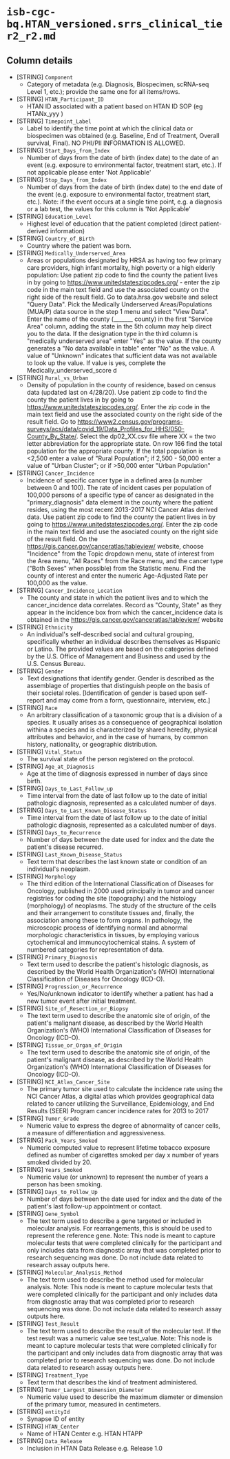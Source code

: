 # `isb-cgc-bq.HTAN_versioned.srrs_clinical_tier2_r2.md`

## Column details

* [STRING]    `Component`
  - Category of metadata (e.g. Diagnosis, Biospecimen, scRNA-seq Level 1, etc.); provide the same one for all items/rows.
* [STRING]    `HTAN_Participant_ID`
  - HTAN ID associated with a patient based on HTAN ID SOP (eg HTANx_yyy )
* [STRING]    `Timepoint_Label`
  - Label to identify the time point at which the clinical data or biospecimen was obtained (e.g. Baseline, End of Treatment, Overall survival, Final). NO PHI/PII INFORMATION IS ALLOWED.
* [STRING]    `Start_Days_from_Index`
  - Number of days from the date of birth (index date) to the date of an event (e.g. exposure to environmental factor, treatment start, etc.). If not applicable please enter 'Not Applicable'
* [STRING]    `Stop_Days_from_Index`
  - Number of days from the date of birth (index date) to the end date of the event (e.g. exposure to environmental factor, treatment start, etc.). Note: if the event occurs at a single time point, e.g. a diagnosis or a lab test, the values for this column is 'Not Applicable'
* [STRING]    `Education_Level`
  - Highest level of education that the patient completed (direct patient-derived information)
* [STRING]    `Country_of_Birth`
  - Country where the patient was born.
* [STRING]    `Medically_Underserved_Area`
  - Areas or populations designated by HRSA as having too few primary care providers, high infant mortality, high poverty or a high elderly population:  Use patient zip code to find the county the patient lives in by going to https://www.unitedstateszipcodes.org/ - enter the zip code in the main text field and use the associated county on the right side of the result field. Go to data.hrsa.gov website and select "Query Data". Pick the Medically Underserved Areas/Populations (MUA/P) data source in the step 1 menu and select "View Data". Enter the name of the county (_______ county) in the first "Service Area" column, adding the state in the 5th column may help direct you to the data.  If the designation type in the third column is "medically underserved area" enter "Yes" as the value. If the county generates a "No data available in table" enter "No" as the value.  A value of "Unknown" indicates that sufficient data was not available to look up the value.  If value is yes, complete the Medically_underserved_score d
* [STRING]    `Rural_vs_Urban`
  - Density of population in the county of residence, based on census data (updated last on 4/28/20). Use patient zip code to find the county the patient lives in by going to https://www.unitedstateszipcodes.org/. Enter the zip code in the main text field and use the associated county on the right side of the result field. Go to https://www2.census.gov/programs-surveys/acs/data/covid_19/Data_Profiles_for_HHS/050-County_By_State/. Select the dp02_XX.csv file where XX = the two letter abbreviation for the appropriate state. On row 166 find the total population for the appropriate county.  If the total population is <2,500 enter a value of "Rural Population"; if 2,500 - 50,000 enter a value of "Urban Cluster"; or if >50,000 enter "Urban Population"
* [STRING]    `Cancer_Incidence`
  - Incidence of specific cancer type in a defined area (a number between 0 and 100). The rate of incident cases per population of 100,000 persons of a specific type of cancer as designated in the "primary_diagnosis" data element in the county where the patient resides, using the most recent 2013-2017 NCI Cancer Atlas derived data.  Use patient zip code to find the county the patient lives in by going to https://www.unitedstateszipcodes.org/. Enter the zip code in the main text field and use the asociated county on the right side of the result field. On the https://gis.cancer.gov/canceratlas/tableview/ website, choose "Incidence" from the Topic dropdown menu, state of interest from the Area menu, "All Races" from the Race menu, and the cancer type ("Both Sexes" when possible) from the Statistic menu. Find the county of interest and enter the numeric Age-Adjusted Rate per 100,000 as the value.
* [STRING]    `Cancer_Incidence_Location`
  - The county and state in which the patient lives and to which the cancer_incidence data correlates. Record as "County, State" as they appear in the incidence box from which the cancer_incidence data is obtained in the https://gis.cancer.gov/canceratlas/tableview/ website
* [STRING]    `Ethnicity`
  - An individual's self-described social and cultural grouping, specifically whether an individual describes themselves as Hispanic or Latino. The provided values are based on the categories defined by the U.S. Office of Management and Business and used by the U.S. Census Bureau.
* [STRING]    `Gender`
  - Text designations that identify gender. Gender is described as the assemblage of properties that distinguish people on the basis of their societal roles. [Identification of gender is based upon self-report and may come from a form, questionnaire, interview, etc.]
* [STRING]    `Race`
  - An arbitrary classification of a taxonomic group that is a division of a species. It usually arises as a consequence of geographical isolation withina a species and is characterized by shared heredity, physical attributes and behavior, and in the case of humans, by common history, nationality, or geographic distribution.
* [STRING]    `Vital_Status`
  - The survival state of the person registered on the protocol.
* [STRING]    `Age_at_Diagnosis`
  - Age at the time of diagnosis expressed in number of days since birth.
* [STRING]    `Days_to_Last_Follow_up`
  - Time interval from the date of last follow up to the date of initial pathologic diagnosis, represented as a calculated number of days.
* [STRING]    `Days_to_Last_Known_Disease_Status`
  - Time interval from the date of last follow up to the date of initial pathologic diagnosis, represented as a calculated number of days.
* [STRING]    `Days_to_Recurrence`
  - Number of days between the date used for index and the date the patient's disease recurred.
* [STRING]    `Last_Known_Disease_Status`
  - Text term that describes the last known state or condition of an individual's neoplasm.
* [STRING]    `Morphology`
  - The third edition of the International Classification of Diseases for Oncology, published in 2000 used principally in tumor and cancer registries for coding the site (topography) and the histology (morphology) of neoplasms. The study of the structure of the cells and their arrangement to constitute tissues and, finally, the association among these to form organs. In pathology, the microscopic process of identifying normal and abnormal morphologic characteristics in tissues, by employing various cytochemical and immunocytochemical stains. A system of numbered categories for representation of data.
* [STRING]    `Primary_Diagnosis`
  - Text term used to describe the patient's histologic diagnosis, as described by the World Health Organization's (WHO) International Classification of Diseases for Oncology (ICD-O).
* [STRING]    `Progression_or_Recurrence`
  - Yes/No/unknown indicator to identify whether a patient has had a new tumor event after initial treatment.
* [STRING]    `Site_of_Resection_or_Biopsy`
  - The text term used to describe the anatomic site of origin, of the patient's malignant disease, as described by the World Health Organization's (WHO) International Classification of Diseases for Oncology (ICD-O).
* [STRING]    `Tissue_or_Organ_of_Origin`
  - The text term used to describe the anatomic site of origin, of the patient's malignant disease, as described by the World Health Organization's (WHO) International Classification of Diseases for Oncology (ICD-O).
* [STRING]    `NCI_Atlas_Cancer_Site`
  - The primary tumor site used to calculate the incidence rate using the NCI Cancer Atlas, a digital atlas which provides geographical data related to cancer utilizing the Surveillance, Epidemiology, and End Results (SEER) Program cancer incidence rates for 2013 to 2017
* [STRING]    `Tumor_Grade`
  - Numeric value to express the degree of abnormality of cancer cells, a measure of differentiation and aggressiveness.
* [STRING]    `Pack_Years_Smoked`
  - Numeric computed value to represent lifetime tobacco exposure defined as number of cigarettes smoked per day x number of years smoked divided by 20.
* [STRING]    `Years_Smoked`
  - Numeric value (or unknown) to represent the number of years a person has been smoking.
* [STRING]    `Days_to_Follow_Up`
  - Number of days between the date used for index and the date of the patient's last follow-up appointment or contact.
* [STRING]    `Gene_Symbol`
  - The text term used to describe a gene targeted or included in molecular analysis. For rearrangements, this is should be used to represent the reference gene. Note: This node is meant to capture molecular tests that were completed clinically for the participant and only includes data from diagnostic array that was completed prior to research sequencing was done. Do not include data related to research assay outputs here.
* [STRING]    `Molecular_Analysis_Method`
  - The text term used to describe the method used for molecular analysis. Note: This node is meant to capture molecular tests that were completed clinically for the participant and only includes data from diagnostic array that was completed prior to research sequencing was done. Do not include data related to research assay outputs here.
* [STRING]    `Test_Result`
  - The text term used to describe the result of the molecular test. If the test result was a numeric value see test_value. Note: This node is meant to capture molecular tests that were completed clinically for the participant and only includes data from diagnostic array that was completed prior to research sequencing was done. Do not include data related to research assay outputs here.
* [STRING]    `Treatment_Type`
  - Text term that describes the kind of treatment administered.
* [STRING]    `Tumor_Largest_Dimension_Diameter`
  - Numeric value used to describe the maximum diameter or dimension of the primary tumor, measured in centimeters.
* [STRING]    `entityId`
  - Synapse ID of entity
* [STRING]    `HTAN_Center`
  - Name of HTAN Center e.g. HTAN HTAPP
* [STRING]    `Data_Release`
  - Inclusion in HTAN Data Release e.g. Release 1.0

